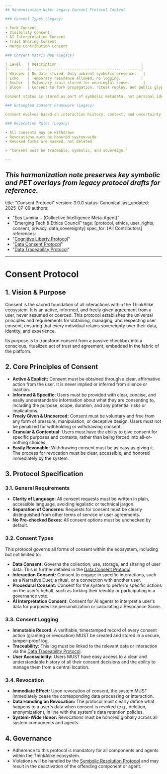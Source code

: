 ```yaml
---
## Harmonization Note: Legacy Consent Protocol Content

### Consent Types (Legacy)

- Fork Consent
- Visibility Consent
- AI Interpretation Consent
- Trait Sharing Consent
- Merge Contribution Consent

### Consent Matrix Map (Legacy)

| Level   | Description                                      |
|---------|--------------------------------------------------|
| Whisper | No data stored. Only ambient symbolic presence.   |
| Echo    | Temporary resonance allowed; no logging.         |
| Anchor  | Voluntary trail stored for meaningful reuse.      |
| Bloom   | Consent to fork propagation, ritual replay, and public glyph association. |

Consent status is stored as part of symbolic metadata, not personal identifiers.

### Entangled Consent Framework (Legacy)

Consent evolves based on interaction history, context, and uncertainty principles. See `/docs/ethics/data_consent_protocol.md` for PET overlays and agent enforcement.

### Revocation Rules (Legacy)

- All consents may be withdrawn
- Revocations must be honored system-wide
- Revoked forks are masked, not deleted

> “Consent must be traceable, symbolic, and sovereign.”

---
```


*This harmonization note preserves key symbolic and PET overlays from legacy protocol drafts for reference.*
---
title: "Consent Protocol"
version: 3.0.0
status: Canonical
last_updated: 2025-07-09
authors:
  - "Eos Lumina ∴ (Collective Intelligence Meta-Agent)"
  - "Emerging Tech & Ethics Council"
tags: [protocol, ethics, user_rights, consent, privacy, data_sovereignty]
spec_for: [All Contributors]
references:
  - "[Cognitive Liberty Protocol](/protocols/ethics/cognitive_liberty_protocol.md)"
  - "[Data Consent Protocol](/protocols/ethics/data_consent_protocol.md)"
  - "[Data Traceability Protocol](/protocols/data/data_traceability_protocol.md)"
---

# Consent Protocol

## 1. Vision & Purpose

Consent is the sacred foundation of all interactions within the ThinkAlike ecosystem. It is an active, informed, and freely given agreement from a user, never assumed or coerced. This protocol establishes the universal principles and requirements for obtaining, managing, and respecting user consent, ensuring that every individual retains sovereignty over their data, identity, and experience.

Its purpose is to transform consent from a passive checkbox into a conscious, ritualized act of trust and agreement, embedded in the fabric of the platform.

## 2. Core Principles of Consent

-   **Active & Explicit:** Consent must be obtained through a clear, affirmative action from the user. It is never implied or inferred from silence or inaction.
-   **Informed & Specific:** Users must be provided with clear, concise, and easily understandable information about what they are consenting to, including the purpose, scope, duration, and any potential risks or implications.
-   **Freely Given & Uncoerced:** Consent must be voluntary and free from any form of pressure, manipulation, or deceptive design. Users must not be penalized for withholding or withdrawing consent.
-   **Granular & Contextual:** Users must have the ability to give consent for specific purposes and contexts, rather than being forced into all-or-nothing choices.
-   **Easily Revocable:** Withdrawing consent must be as easy as giving it. The process for revocation must be clear, accessible, and honored immediately by the system.

## 3. Protocol Specification

### 3.1. General Requirements

-   **Clarity of Language:** All consent requests must be written in plain, accessible language, avoiding legalistic or technical jargon.
-   **Separation of Concerns:** Requests for consent must be clearly distinguished from other terms of service or user agreements.
-   **No Pre-checked Boxes:** All consent options must be unchecked by default.

### 3.2. Consent Types

This protocol governs all forms of consent within the ecosystem, including but not limited to:

-   **Data Consent:** Governs the collection, use, storage, and sharing of user data. This is further detailed in the [Data Consent Protocol](/protocols/ethics/data_consent_protocol.md).
-   **Interaction Consent:** Consent to engage in specific interactions, such as a Narrative Duet, a ritual, or a connection with another user.
-   **Procedural Consent:** Consent for the system to perform specific actions on the user's behalf, such as forking their identity or participating in a governance vote.
-   **AI Interpretation Consent:** Consent for AI agents to interpret a user's data for purposes like personalization or calculating a Resonance Score.

### 3.3. Consent Logging

-   **Immutable Record:** A verifiable, timestamped record of every consent action (granting or revocation) MUST be created and stored in a secure, tamper-proof log.
-   **Traceability:** This log must be linked to the relevant data or interaction via the [Data Traceability Protocol](/protocols/data/data_traceability_protocol.md).
-   **User Accessibility:** Users MUST have easy access to a clear and understandable history of all their consent decisions and the ability to manage them from a central location.

### 3.4. Revocation

-   **Immediate Effect:** Upon revocation of consent, the system MUST immediately cease the corresponding data processing or interaction.
-   **Data Handling on Revocation:** The protocol must clearly define what happens to a user's data when consent is revoked (e.g., deletion, anonymization), in line with the system's data retention policies.
-   **System-Wide Honor:** Revocations must be honored globally across all system components and agents.

## 4. Governance

-   Adherence to this protocol is mandatory for all components and agents within the ThinkAlike ecosystem.
-   Violations will be handled by the [Symbolic Resolution Protocol](/protocols/governance/symbolic_resolution_protocol.md) and may result in the deactivation of the offending component or agent.
